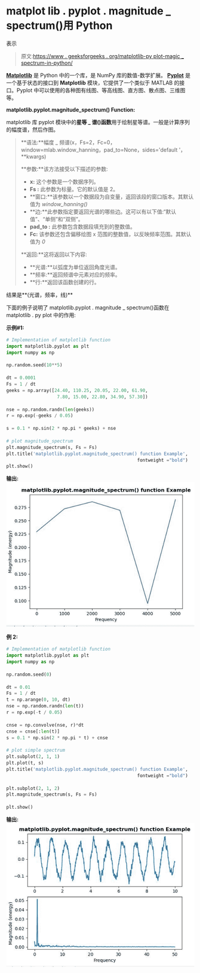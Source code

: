 # matplot lib . pyplot . magnitude _ spectrum()用 Python

表示

> 原文:[https://www . geeksforgeeks . org/matplotlib-py plot-magic _ spectrum-in-python/](https://www.geeksforgeeks.org/matplotlib-pyplot-magnitude_spectrum-in-python/)

**[Matplotlib](https://www.geeksforgeeks.org/python-introduction-matplotlib/)** 是 Python 中的一个库，是 NumPy 库的数值-数学扩展。 **[Pyplot](https://www.geeksforgeeks.org/pyplot-in-matplotlib/)** 是一个基于状态的接口到 **Matplotlib** 模块，它提供了一个类似于 MATLAB 的接口。Pyplot 中可以使用的各种图有线图、等高线图、直方图、散点图、三维图等。

**matplotlib.pyplot.magnitude_spectrum() Function:**

matplotlib 库 pyplot 模块中的**星等 _ 谱()函数**用于绘制星等谱。一般是计算序列的幅度谱，然后作图。

> **语法:**幅度 _ 频谱(x，Fs=2，Fc=0，window=mlab.window_hanning，pad_to=None，sides='default '，**kwargs)
> 
> **参数:**该方法接受以下描述的参数:
> 
> *   **x:** 这个参数是一个数据序列。
> *   **Fs :** 此参数为标量。它的默认值是 2。
> *   **窗口:**该参数以一个数据段为自变量，返回该段的窗口版本。其默认值为 *window_hanning()*
> *   **边:**此参数指定要返回光谱的哪些边。这可以有以下值:“默认值”、“单侧”和“双侧”。
> *   **pad_to :** 此参数包含数据段填充到的整数值。
> *   **Fc:** 该参数还包含偏移绘图 x 范围的整数值，以反映频率范围。其默认值为 *0*
> 
> **返回:**这将返回以下内容:
> 
> *   **光谱:**以弧度为单位返回角度光谱。
> *   **频率:**返回频谱中元素对应的频率。
> *   **行:**返回该函数创建的行。

结果是**(光谱，频率，线)**

下面的例子说明了 matplotlib.pyplot . magnitude _ spectrum()函数在 matplotlib . py plot 中的作用:

**示例#1:**

```py
# Implementation of matplotlib function
import matplotlib.pyplot as plt
import numpy as np

np.random.seed(10**5)

dt = 0.0001
Fs = 1 / dt
geeks = np.array([24.40, 110.25, 20.05, 22.00, 61.90, 
                   7.80, 15.00, 22.80, 34.90, 57.30])

nse = np.random.randn(len(geeks))
r = np.exp(-geeks / 0.05)

s = 0.1 * np.sin(2 * np.pi * geeks) + nse

# plot magnitude_spectrum
plt.magnitude_spectrum(s, Fs = Fs)
plt.title('matplotlib.pyplot.magnitude_spectrum() function Example', 
                                                 fontweight ="bold")
plt.show()
```

**输出:**
![](img/2d6fc05ed5e214eea84e2c6e590cb10b.png)

**例 2:**

```py
# Implementation of matplotlib function
import matplotlib.pyplot as plt
import numpy as np

np.random.seed(0)

dt = 0.01
Fs = 1 / dt
t = np.arange(0, 10, dt)
nse = np.random.randn(len(t))
r = np.exp(-t / 0.05)

cnse = np.convolve(nse, r)*dt
cnse = cnse[:len(t)]
s = 0.1 * np.sin(2 * np.pi * t) + cnse

# plot simple spectrum
plt.subplot(2, 1, 1)
plt.plot(t, s)
plt.title('matplotlib.pyplot.magnitude_spectrum() function Example', 
                                                 fontweight ="bold")

plt.subplot(2, 1, 2)
plt.magnitude_spectrum(s, Fs = Fs)

plt.show()
```

**输出:**
![](img/beda98de699c6462958a431198f048de.png)